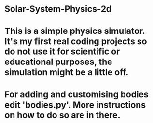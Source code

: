 # Solar-System-Physics-2d

# This is a simple physics simulator. It's my first real coding projects so do not use it for scientific or educational purposes, the simulation might be a little off. 
# For adding and customising bodies edit 'bodies.py'. More instructions on how to do so are in there.
